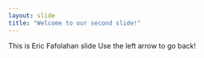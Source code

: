 ```yaml
---
layout: slide
title: "Welcome to our second slide!"
---
```

This is Eric Fafolahan slide
Use the left arrow to go back!